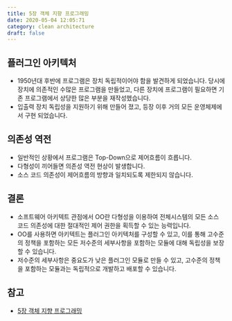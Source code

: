 ```yaml
---
title: 5장 객체 지향 프로그래밍
date: 2020-05-04 12:05:71
category: clean architecture
draft: false
---
```


## 플러그인 아키텍처

- 1950년대 후반에 프로그램은 장치 독립적이어야 함을 발견하게 되었습니다. 당시에 장치에 의존적인 수많은 프로그램을 만들었고, 다른 장치에 프로그램이 필요하면 기존 프로그램에서 상당한 많은 부분을 재작성헸습니다.
- 입출력 장치 독립성을 지원하기 위해 만들어 졌고, 등장 이후 거의 모든 운영체제에서 구현 되었습니다.

## 의존성 역전

- 일반적인 상황에서 프로그램은 Top-Down으로 제어흐름이 흐릅니다.
- 다형성이 끼어들면 의존성 역전 현상이 발생합니다.
- 소스 코드 의존성이 제어흐름의 방향과 일치되도록 제한되지 않습니다.

## 결론

- 소프트웨어 아키텍트 관점에서 OO란 다형성을 이용하여 전체시스템의 모든 소스 코드 의존성에 대한 절대적인 제어 권한을 획득할 수 있는 능력입니다.
- OO를 사용하면 아키텍트는 플러그인 아키텍처를 구성할 수 있고, 이를 통해 고수준의 정책을 포함하는 모든 저수준의 세부사항을 포함하는 모듈에 대해 독립성을 보장할 수 있습니다.
- 저수준의 세부사항은 중요도가 낮은 플러그인 모듈로 만들 수 있고, 고수준의 정책을 포함하는 모듈과는 독립적으로 개발하고 배포할 수 있습니다.

## 참고

- [5장 객체 지향 프로그래밍](https://peter-cho.gitbook.io/book/11/clean-architecture/2)
